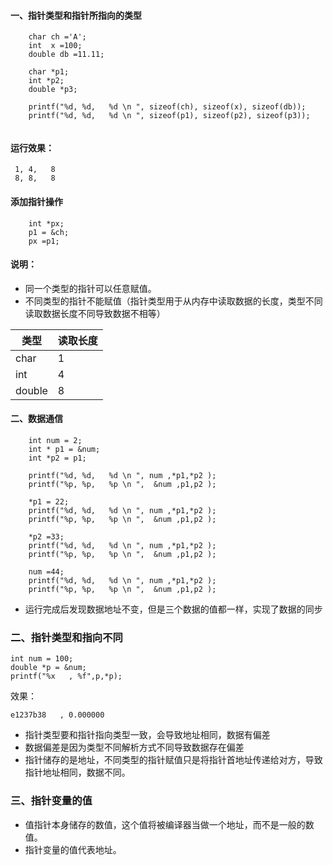#### 一、指针类型和指针所指向的类型

```
    char ch ='A';
    int  x =100;
    double db =11.11;

    char *p1;
    int *p2;
    double *p3;
    
    printf("%d, %d,   %d \n ", sizeof(ch), sizeof(x), sizeof(db));
    printf("%d, %d,   %d \n ", sizeof(p1), sizeof(p2), sizeof(p3));
    
```
#### 运行效果：
```
 1, 4,   8 
 8, 8,   8 
```
#### 添加指针操作
```
    int *px;
    p1 = &ch;
    px =p1;
```
#### 说明：
* 同一个类型的指针可以任意赋值。
* 不同类型的指针不能赋值（指针类型用于从内存中读取数据的长度，类型不同读取数据长度不同导致数据不相等）

类型  | 读取长度
---|---
char | 1
int | 4
double | 8

#### 二、数据通信
```
    int num = 2;
    int * p1 = &num;
    int *p2 = p1;

    printf("%d, %d,   %d \n ", num ,*p1,*p2 );
    printf("%p, %p,   %p \n ",  &num ,p1,p2 );

    *p1 = 22;
    printf("%d, %d,   %d \n ", num ,*p1,*p2 );
    printf("%p, %p,   %p \n ",  &num ,p1,p2 );

    *p2 =33;
    printf("%d, %d,   %d \n ", num ,*p1,*p2 );
    printf("%p, %p,   %p \n ",  &num ,p1,p2 );

    num =44;
    printf("%d, %d,   %d \n ", num ,*p1,*p2 );
    printf("%p, %p,   %p \n ",  &num ,p1,p2 );
```
* 运行完成后发现数据地址不变，但是三个数据的值都一样，实现了数据的同步

### 二、指针类型和指向不同
```
int num = 100;
double *p = &num;
printf("%x   , %f",p,*p);
```
效果：
```
e1237b38   , 0.000000
```
* 指针类型要和指针指向类型一致，会导致地址相同，数据有偏差
* 数据偏差是因为类型不同解析方式不同导致数据存在偏差
* 指针储存的是地址，不同类型的指针赋值只是将指针首地址传递给对方，导致指针地址相同，数据不同。

### 三、指针变量的值
* 值指针本身储存的数值，这个值将被编译器当做一个地址，而不是一般的数值。
* 指针变量的值代表地址。



